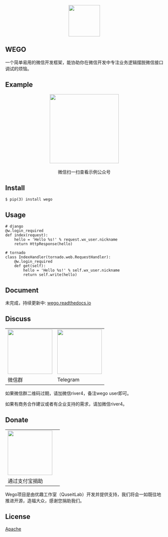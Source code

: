 <p align="center"><a href="http://vuejs.org" target="_blank"><img width="100"src="http://ww2.sinaimg.cn/large/62e721e4gw1f83zeuykk5j20sg0sgtb6.jpg"></a></p>

## WEGO

一个简单易用的微信开发框架，能协助你在微信开发中专注业务逻辑摆脱微信接口调试的烦恼。

## Example

<p align="center">
    <img width="220"src="http://ww2.sinaimg.cn/large/62e721e4gw1f8bd8tn1kwj20a90a9gmt.jpg"><br/><br/>
    微信扫一扫查看示例公众号
</p>

## Install

```
$ pip(3) install wego
```

## Usage

```
# django
@w.login_required
def index(request):
    hello = 'Hello %s!' % request.wx_user.nickname
    return HttpResponse(hello)

# tornado
class IndexHandler(tornado.web.RequestHandler):
    @w.login_required
    def get(self):
        hello = 'Hello %s!' % self.wx_user.nickname
        return self.write(hello)
```

## Document

未完成，持续更新中: [wego.readthedocs.io](http://wego.readthedocs.io/zh_CN/latest/)

## Discuss

<table>
    <tr>
        <td><img src="http://ww1.sinaimg.cn/mw690/c41e7f9agw1f8xnci4vhfj20kw0r2tam.jpg" width="142"></td>
        <td><img src="http://ww2.sinaimg.cn/large/62e721e4gw1f84078j40pj207s07st9m.jpg" width="142"></td>
    </tr>
    <tr>
        <td>微信群</td>
        <td>Telegram</td>
    </tr>
</table>
<p>如果微信群二维码过期，请加微信river4，备注wego user即可。</p>
<p>如果有商务合作建议或者有企业支持的需求，请加微信river4。</p>


## Donate

<table>
    <tr>
        <td><img src="http://ww3.sinaimg.cn/mw690/c41e7f9agw1f8xp9au5pgj20e80e8abz.jpg" width="142"></td>
        <td></td>
    </tr>
    <tr>
        <td>通过支付宝捐助</td>
        <td></td>
    </tr>
</table>
Wego项目是由优趣工作室（QuseitLab）开发并提供支持，我们将会一如既往地推进开源，造福大众，感谢您捐助我们。


## License

[Apache](http://www.apache.org/licenses/)



